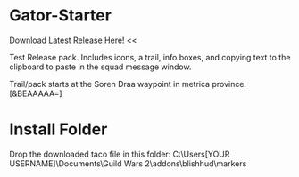 # Gator-Starter

[Download Latest Release Here!](https://github.com/pastrygator/Gator-Starter/releases/latest/download/PastryGator.Test.taco) <<

Test Release pack. Includes icons, a trail, info boxes, and copying text to the clipboard to paste in the squad message window.

Trail/pack starts at the Soren Draa waypoint in metrica province. [&BEAAAAA=]

# Install Folder

Drop the downloaded taco file in this folder:
C:\Users\[YOUR USERNAME]\Documents\Guild Wars 2\addons\blishhud\markers
